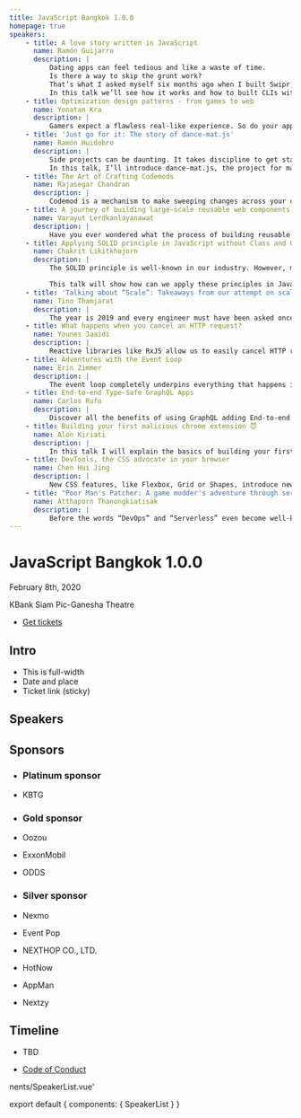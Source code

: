 ```yaml
---
title: JavaScript Bangkok 1.0.0
homepage: true
speakers:
    - title: A love story written in JavaScript
      name: Ramón Guijarro
      description: |
          Dating apps can feel tedious and like a waste of time.
          Is there a way to skip the grunt work?
          That’s what I asked myself six months ago when I built Swipr, a tool written in JavaScript that does the swiping for you.
          In this talk we’ll see how it works and how to built CLIs with Node along the way.
    - title: Optimization design patterns - from games to web
      name: Yonatan Kra
      description: |
          Gamers expect a flawless real-like experience. So do your applications users. Utilizing techniques that are heavily used in games, can help you boost your app’s performance and also save you money in cloud expanses. We’ll see how you can save on CPU, memory and bandwidth with these techniques.
    - title: 'Just go for it: The story of dance-mat.js'
      name: Ramón Huidobro
      description: |
          Side projects can be daunting. It takes discipline to get started, and even more so to finish.
          In this talk, I’ll introduce dance-mat.js, the project for making a Dance Dance Revolution controller with a yoga mat, a Raspberry Pi, conductive paint, and Node.js.
    - title: The Art of Crafting Codemods
      name: Rajasegar Chandran
      description: |
          Codemod is a mechanism to make sweeping changes across your code with ease and effectiveness, assisting in large-scale migrations of the code-base. This can be performed through automated tools such as jscodeshift.
    - title: A journey of building large-scale reusable web components
      name: Varayut Lerdkanlayanawat
      description: |
          Have you ever wondered what the process of building reusable web components that are used by 200+ developer teams looks like? In this talk, you will be walked through all aspects that need to be considered while designing and implementing reusable web components along with fun real-world examples.
    - title: Applying SOLID principle in JavaScript without Class and Object
      name: Chakrit Likitkhajorn
      description: |
          The SOLID principle is well-known in our industry. However, most of the articles, books, and examples are based on traditional Object-oriented language constructs.

          This talk will show how can we apply these principles in Javascript where classes are not necessary nor encouraged.
    - title: 'Talking about “Scale”: Takeaways from our attempt on scaling a small system in the Gojek Universe'
      name: Tino Thamjarat
      description: |
          The year is 2019 and every engineer must have been asked once to build a “scalable” system. I will be telling the story of our team journey in building a financial system that serves 20X traffic in less than a year. Engineering practices, wrong (and right!) decisions, process improvement and more!
    - title: What happens when you cancel an HTTP request?
      name: Younes Jaaidi
      description: |
          Reactive libraries like RxJS allow us to easily cancel HTTP requests but is that really efficient? What really happens on the back-end? Is it possible to propagate the cancelation from the front-end through our microservices and cancel the database query?
    - title: Adventures with the Event Loop
      name: Erin Zimmer
      description: |
          The event loop completely underpins everything that happens in the browser. Yet many developers know very little about it. This talk will help them better understand the nitty-gritty of what’s really going on when you create a Promise, add an event listener, or request an animation frame.
    - title: End-to-end Type-Safe GraphQL Apps
      name: Carlos Rufo
      description: |
          Discover all the benefits of using GraphQL adding End-to-end Type-Safety to your app with this live-coding talk. At the end of such, you’ll want to refactor your codebase in order to take all the advantages of TypeScript, GraphQL & React working together on a SpaceX demo 🚀
    - title: Building your first malicious chrome extension 😈
      name: Alon Kiriati
      description: |
          In this talk I will explain the basics of building your first chrome extension, in just a couple of minutes! It takes few more lines to turn it into a malicious one. The main purpose here is not to turn you into a hacker, but to increase awareness to these “small” and “harmless” plugins.
    - title: DevTools, the CSS advocate in your browser
      name: Chen Hui Jing
      description: |
          New CSS features, like Flexbox, Grid or Shapes, introduce new properties that can sometimes be complicated to people who are encountering them for the first time. This talk will introduce DevTools features that can help us understand what’s going on, and make it less intimidating to try out new CSS.
    - title: "Poor Man's Patcher: A game modder's adventure through serverless sea without money"
      name: Atthaporn Thanongkiatisak
      description: |
          Before the words “DevOps” and “Serverless” even become well-known, I, as a hobbyist Game Modder, was trying to achieve these 2 things using JavaScript and a lot of free services for my mod distribution patcher app. In this talk, I’ll walk you through how I did it and what’s my thinking behind.
---
```


# JavaScript Bangkok 1.0.0

February 8th, 2020

KBank Siam Pic-Ganesha Theatre

-   [Get tickets](https://javascriptbangkok.com/tickets)

## Intro

-   This is full-width
-   Date and place
-   Ticket link (sticky)

## Speakers

<SpeakerList :speakers="$page.frontmatter.speakers"></SpeakerList>

## Sponsors

<SponsorList></SponsorList>

-   ### Platinum sponsor

-   KBTG

-   ### Gold sponsor

-   Oozou
-   ExxonMobil
-   ODDS

-   ### Silver sponsor

-   Nexmo
-   Event Pop
-   NEXTHOP CO., LTD.
-   HotNow
-   AppMan
-   Nextzy

## Timeline

-   TBD

-   [Code of Conduct](./code-of-conduct)

<script>
import SpeakerList from './components/SpeakerList.vue'
import SponsorList from './components/SponsorList.vue'

export default {
  components: { SpeakerList, SponsorList }
}
</script>
nents/SpeakerList.vue'

export default {
components: { SpeakerList }
}
</script>
